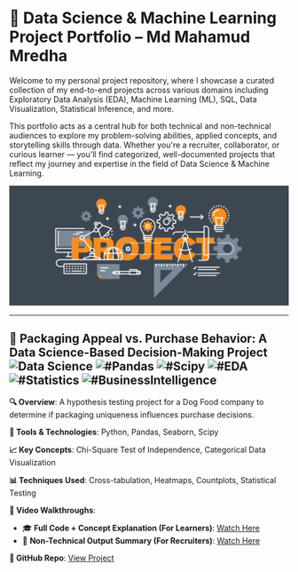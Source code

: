# 🧠 Data Science & Machine Learning Project Portfolio – Md Mahamud Mredha

Welcome to my personal project repository, where I showcase a curated collection of my end-to-end projects across various domains including Exploratory Data Analysis (EDA), Machine Learning (ML), SQL, Data Visualization, Statistical Inference, and  more.

This portfolio acts as a central hub for both technical and non-technical audiences to explore my problem-solving abilities, applied concepts, and storytelling skills through data. Whether you're a recruiter, collaborator, or curious learner — you'll find categorized, well-documented projects that reflect my journey and expertise in the field of Data Science & Machine Learning.

<p align="center">
  <img src="https://github.com/mdmahamudmredha/All-Projects/blob/main/image.png" width="1000"/>
</p>

---

## 🐶 Packaging Appeal vs. Purchase Behavior: A Data Science-Based Decision-Making Project  **![Data Science](https://img.shields.io/badge/-Data%20Science-Lime?style=flat&color=black)**  **![#Pandas](https://img.shields.io/badge/-Pandas-teal)**  **![#Scipy](https://img.shields.io/badge/-Scipy-blue)**  **![#EDA](https://img.shields.io/badge/-EDA-orange)**  **![#Statistics](https://img.shields.io/badge/-Statistics-green)**  **![#BusinessIntelligence](https://img.shields.io/badge/-Business%20Intelligence-FF6D01?style=flat&color=white)**

**🔍 Overview**: A hypothesis testing project for a Dog Food company to determine if packaging uniqueness influences purchase decisions.

**📌 Tools & Technologies**: Python, Pandas, Seaborn, Scipy

**📈 Key Concepts**: Chi-Square Test of Independence, Categorical Data Visualization

**📊 Techniques Used**: Cross-tabulation, Heatmaps, Countplots, Statistical Testing

**🎥 Video Walkthroughs**:  
- 🎓 **Full Code + Concept Explanation (For Learners)**: [Watch Here](https://youtu.be/vqXt1wZuaIk?si=byCFR5mYxtwTQQOV)  
- 🧠 **Non-Technical Output Summary (For Recruiters)**: [Watch Here](https://youtu.be/link_to_recruiter_friendly_video)

**📁 GitHub Repo**: [View Project](https://github.com/mdmahamudmredha/Packaging-Uniqueness-vs-Purchase-A-Data-Science-Based-Decision-Making-Project/tree/main)


